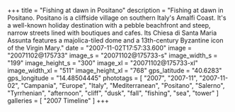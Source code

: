 +++
title = "Fishing at dawn in Positano"
description = "Fishing at dawn in Positano. Positano is a cliffside village on southern Italy's Amalfi Coast. It's a well-known holiday destination with a pebble beachfront and steep, narrow streets lined with boutiques and cafes. Its Chiesa di Santa Maria Assunta features a majolica-tiled dome and a 13th-century Byzantine icon of the Virgin Mary."
date = "2007-11-02T17:57:33.600"
image = "20071102@175733"
image_s = "20071102@175733-s"
image_width_s = "199"
image_height_s = "300"
image_xl = "20071102@175733-xl"
image_width_xl = "511"
image_height_xl = "768"
gps_latitude = "40.6283"
gps_longitude = "14.48504445"
phototags = [ "2007", "2007-11", "2007-11-02", "Campania", "Europe", "Italy", "Mediterranean", "Positano", "Salerno", "Tyrrhenian", "afternoon", "cliff", "dusk", "fall", "fishing", "sea", "tower" ]
galleries = [ "2007 Timeline" ]
+++
